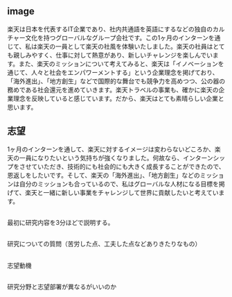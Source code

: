 ## image
楽天は日本を代表するIT企業であり、社内共通語を英語にするなどの独自のカルチャー文化を持つグローバルなグループ会社です。この1ヶ月のインターンを通じて、私は楽天の一員として楽天の社風を体験いたしました。楽天の社員はとても親しみやすく、仕事に対して熱意があり、新しいチャレンジを楽しんでいます。また、楽天のミッションについて考えてみると、楽天は「イノベーションを通じて、人々と社会をエンパワーメントする」という企業理念を掲げており、「海外進出」、「地方創生」などで国際的な舞台でも競争力を高めつつ、公の器の務めである社会還元を進めていきます。楽天トラベルの事業も、確かに楽天の企業理念を反映していると感じています。だから、楽天はとても素晴らしい企業と思います。

## 志望
1ヶ月のインターンを通して、楽天に対するイメージは変わらないどころか、楽天の一員になりたいという気持ちが強くなりました。何故なら、インターンシップをさせていただき、技術的にも社会的にも大きく成長することができたので、恩返しをしたいです。そして、楽天の「海外進出」、「地方創生」などのミッションは自分のミッションも合っているので、私はグローバルな人材になる目標を掲げて、楽天と一緒に新しい事業をチャレンジして世界に貢献したいと考えています。

## 
最初に研究内容を3分ほどで説明する。

## 
研究についての質問（苦労した点、工夫した点などありきたりなもの）

## 
志望動機

## 
研究分野と志望部署が異なるがいいのか
